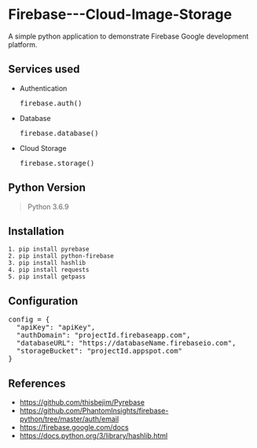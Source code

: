 # Firebase---Cloud-Image-Storage

A simple python application to demonstrate Firebase Google development platform.

## Services used
- Authentication <pre>firebase.auth()</pre>
- Database <pre>firebase.database()</pre> 
- Cloud Storage <pre>firebase.storage()</pre>


## Python Version

>Python 3.6.9


## Installation

	1. pip install pyrebase
	2. pip install python-firebase
	3. pip install hashlib
	4. pip install requests
	5. pip install getpass


## Configuration
<pre>
config = {
  "apiKey": "apiKey",
  "authDomain": "projectId.firebaseapp.com",
  "databaseURL": "https://databaseName.firebaseio.com",
  "storageBucket": "projectId.appspot.com"
}
</pre>


## References

- https://github.com/thisbejim/Pyrebase
- https://github.com/PhantomInsights/firebase-python/tree/master/auth/email
- https://firebase.google.com/docs
- https://docs.python.org/3/library/hashlib.html
